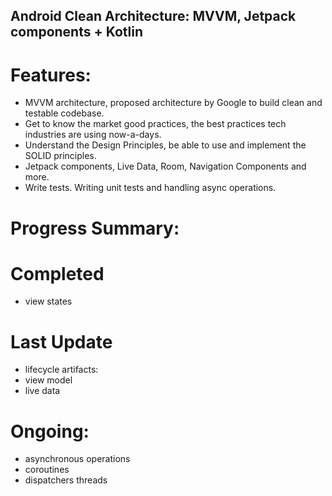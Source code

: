 ## Android Clean Architecture: MVVM, Jetpack components + Kotlin

# Features:
- MVVM architecture, proposed architecture by Google to build clean and testable codebase.
- Get to know the market good practices, the best practices tech industries are using now-a-days.
- Understand the Design Principles, be able to use and implement the SOLID principles.
- Jetpack components, Live Data, Room, Navigation Components and more.
- Write tests. Writing unit tests and handling async operations.

# Progress Summary:

# Completed
- view states

# Last Update
- lifecycle artifacts:
- view model
- live data

# Ongoing:
- asynchronous operations
- coroutines
- dispatchers threads
